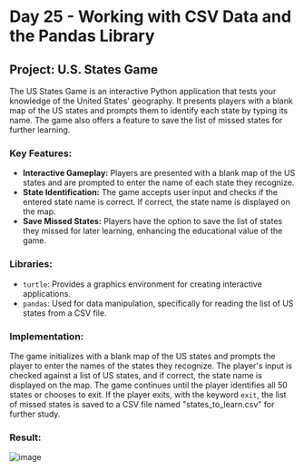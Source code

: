 # Day 25 - Working with CSV Data and the Pandas Library

## Project: U.S. States Game

The US States Game is an interactive Python application that tests your knowledge of the United States' geography. 
It presents players with a blank map of the US states and prompts them to identify each state by typing its name. 
The game also offers a feature to save the list of missed states for further learning.

### Key Features:

- **Interactive Gameplay:** Players are presented with a blank map of the US states and are prompted to enter the name of each state they recognize.
- **State Identification:** The game accepts user input and checks if the entered state name is correct. If correct, the state name is displayed on the map.
- **Save Missed States:** Players have the option to save the list of states they missed for later learning, enhancing the educational value of the game.

### Libraries:

- `turtle`: Provides a graphics environment for creating interactive applications.
- `pandas`: Used for data manipulation, specifically for reading the list of US states from a CSV file.

### Implementation:

The game initializes with a blank map of the US states and prompts the player to enter the names of the states they recognize. 
The player's input is checked against a list of US states, and if correct, the state name is displayed on the map. The game continues 
until the player identifies all 50 states or chooses to exit. If the player exits, with the keyword `exit`, the list of missed states is saved to a CSV file 
named "states_to_learn.csv" for further study.

### Result:

![image](https://github.com/cristobalgrau/100-days-of-python/assets/119089907/0cc3a44d-c139-49cc-abf0-5a5b7a142aab)
